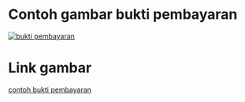 # Contoh gambar bukti pembayaran

[![bukti pembayaran](https://i.postimg.cc/TYdygj3M/Bukti-pembayaran.jpg)](https://postimg.cc/WtybPkZX)

# Link gambar

[contoh bukti pembayaran](https://dailysocial.id/post/invoice-contoh-pengertian-dan-cara-membuatnya)
